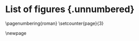 # List of figures {.unnumbered}

<!--
For me, this was the only drawback of writing in Markdown: it is not possible to add a short caption to figures and tables. This means that the \listoftables and \listoffigures commands will generate lists using the full titles, which is probably isn't what you want. For now, the solution is to create the lists manually, when everything else is finished.
-->

<!-- Figure 4.1  This is an example figure . . .              \hfill{pp}  
Figure x.x  Short title of the figure . . .              \hfill{pp}   -->

\pagenumbering{roman}
\setcounter{page}{3}

\newpage
